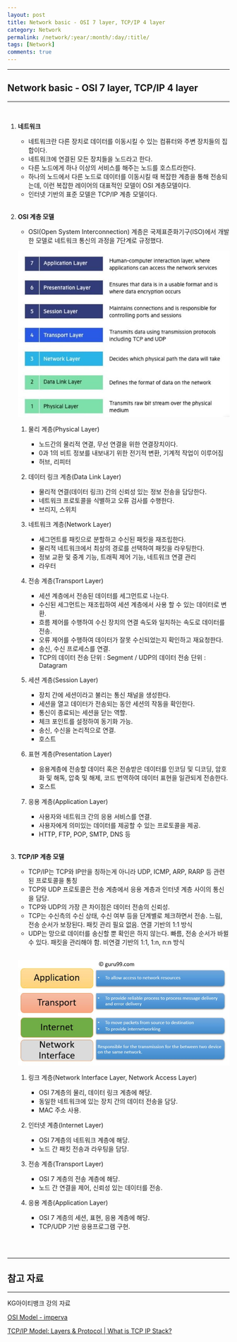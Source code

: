 ```yaml
---
layout: post
title: Network basic - OSI 7 layer, TCP/IP 4 layer
category: Network
permalink: /network/:year/:month/:day/:title/
tags: [Network]
comments: true
---
```


---

## Network basic - OSI 7 layer, TCP/IP 4 layer

---

<br>

1. **네트워크**

   * 네트워크란 다른 장치로 데이터를 이동시킬 수 있는 컴퓨터와 주변 장치들의 집합이다.
   * 네트워크에 연결된 모든 장치들을 노드라고 한다.
   * 다른 노드에게 하나 이상의 서비스를 해주는 노드를 호스트라한다.
   * 하나의 노드에서 다른 노드로 데이터를 이동시킬 때 복잡한 계층을 통해 전송되는데, 이런 복잡한 레이어의 대표적인 모델이 OSI 계층모델이다.
   * 인터넷 기반의 표준 모델은 TCP/IP 계층 모델이다.

   <br>

2. **OSI 계층 모델**

   * OSI(Open System Interconnection) 계층은 국제표준화기구(ISO)에서 개발한 모델로 네트워크 통신의 과정을 7단계로 규정했다.

   ![osi](/assets/post/network/2021-01-12-osi.JPG)

   1. 물리 계층(Physical Layer)

      * 노드간의 물리적 연결, 무선 연결을 위한 연결장치이다.
      * 0과 1의 비트 정보를 내보내기 위한 전기적 변환, 기계적 작업이 이루어짐
      * 허브, 리피터

   2. 데이터 링크 계층(Data Link Layer)

      * 물리적 연결(데이터 링크) 간의 신뢰성 있는 정보 전송을 담당한다.
      * 네트워크 프로토콜을 식별하고 오류 검사를 수행한다.
      * 브리지, 스위치

   3. 네트워크 계층(Network Layer)

      * 세그먼트를 패킷으로 분할하고 수신된 패킷을 재조립한다.
      * 물리적 네트워크에서 최상의 경로를 선택하여 패킷을 라우팅한다.
      * 정보 교환 및 중계 기능, 트래픽 제어 기능, 네트워크 연결 관리
      * 라우터

   4. 전송 계층(Transport Layer)

      * 세션 계층에서 전송된 데이터를 세그먼트로 나눈다.
      * 수신된 세그먼트는 재조립하여 세션 계층에서 사용 할 수 있는 데이터로 변환.
      * 흐름 제어를 수행하여 수신 장치의 연결 속도와 일치하는 속도로 데이터를 전송.
      * 오류 제어를 수행하여 데이터가 잘못 수신되었는지 확인하고 재요청한다.
      * 송신, 수신 프로세스를 연결.
      * TCP의 데이터 전송 단위 : Segment / UDP의 데이터 전송 단위 : Datagram

   5. 세션 계층(Session Layer)

      * 장치 간에 세션이라고 불리는 통신 채널을 생성한다.
      * 세션을 열고 데이터가 전송되는 동안 세션의 작동을 확인한다.
      * 통신이 종료되는 세션을 닫는 역할.
      * 체크 포인트를 설정하여 동기화 가능.
      * 송신, 수신을 논리적으로 연결.
      * 호스트

   6. 표현 계층(Presentation Layer)

      *  응용계층에 전송할 데이터 혹은 전송받은 데이터를 인코딩 및 디코딩, 암호화 및 해독, 압축 및 해제, 코드 번역하여 데이터 표현을 일관되게 전송한다.
      * 호스트

   7. 응용 계층(Application Layer)

      * 사용자와 네트워크 간의 응용 서비스를 연결.
      * 사용자에게 의미있는 데이터를 제공할 수 있는 프로토콜을 제공.
      * HTTP, FTP, POP, SMTP, DNS 등

      <br>

3. **TCP/IP 계층 모델**

   * TCP/IP는 TCP와 IP만을 칭하는게 아니라 UDP, ICMP, ARP, RARP 등 관련된 프로토콜을 통칭
   * TCP와 UDP 프로토콜은 전송 계층에서 응용 계층과 인터넷 계층 사이의 통신을 담당.
   * TCP와 UDP의 가장 큰 차이점은 데이터 전송의 신뢰성.
   * TCP는 수신측의 수신 상태, 수신 여부 등을 단계별로 체크하면서 전송. 느림, 전송 순서가 보장된다. 패킷 관리 필요 없음. 연결 기반의 1:1 방식
   * UDP는 망으로 데이터를 송신할 뿐 확인은 하지 않는다. 빠름, 전송 순서가 바뀔 수 있다. 패킷을 관리해야 함. 비연결 기반의 1:1, 1:n, n:n 방식

   <br>

   ![TCP/IP](/assets/post/network/2021-01-12-tcpip.JPG)

   1. 링크 계층(Network Interface Layer, Network Access Layer)

      * OSI 7계층의 물리, 데이터 링크 계층에 해당.
      * 동일한 네트워크에 있는 장치 간의 데이터 전송을 담당.
      * MAC 주소 사용.

   2. 인터넷 계층(Internet Layer)

      * OSI 7계층의 네트워크 계층에 해당.
      * 노드 간 패킷 전송과 라우팅을 담당.

   3. 전송 계층(Transport Layer)

      * OSI 7 계층의 전송 계층에 해당.
      * 노드 간 연결을 제어, 신뢰성 있는 데이터를 전송.

   4. 응용 계층(Application Layer)

      * OSI 7 계층의 세션, 표현, 응용 계층에 해당.
      * TCP/UDP 기반 응용프로그램 구현.

      <br>

<br>

***

## 참고 자료

***

KG아이티뱅크 강의 자료

[OSI Model - imperva](https://www.imperva.com/learn/application-security/osi-model/)

[TCP/IP Model: Layers & Protocol | What is TCP IP Stack?](https://www.guru99.com/tcp-ip-model.html)

<br>